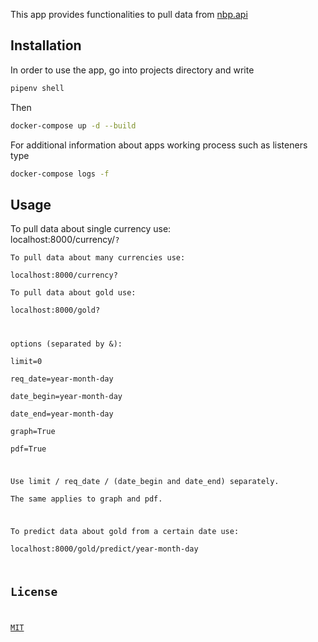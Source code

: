 This app provides functionalities to pull data from [nbp.api](https://nbp.pl/statystyka-i-sprawozdawczosc/kursy/)

## Installation

In order to use the app, go into projects directory and write

```bash
pipenv shell
```
Then
```bash
docker-compose up -d --build
```
For additional information about apps working process such as listeners type
```bash
docker-compose logs -f
```

## Usage
To pull data about single currency use:  
localhost:8000/currency/<code>?  
To pull data about many currencies use:  
localhost:8000/currency?  
To pull data about gold use:  
localhost:8000/gold?  

options (separated by &):  
limit=0  
req_date=year-month-day  
date_begin=year-month-day  
date_end=year-month-day  
graph=True  
pdf=True

Use limit / req_date / (date_begin and date_end) separately.  
The same applies to graph and pdf.

To predict data about gold from a certain date use:  
localhost:8000/gold/predict/year-month-day

## License

[MIT](https://choosealicense.com/licenses/mit/)
